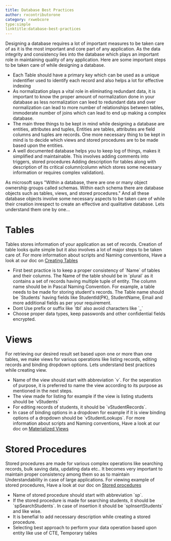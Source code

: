 ```yaml
---
title: Database Best Practices
author: rxcontributorone
category: rxwebcore 
type:simple
linktitle:database-best-practices
---
```

Designing a database requires a lot of important measures to be taken care of as it is the most important and core part of any application. As the data integrity and consistency lies into the database which plays an important role in maintaining quality of any application. Here are some important steps to be taken care of while designing a database.     

<ul class="bullet-list">
  <li class="overview-nav-item">Each Table should have a primary key which can be used as a unique indentifier used to identify each record and also helps a lot for effective indexing</li>   
  <li class="overview-nav-item">As normalization plays a vital role in eliminating redundant data, it is important to know the proper amount of normalization done in your database as less normalization can leed to redundant data and over normalization can lead to more number of relationships between tables, immoderate number of joins which can lead to end up making a complex database. </li>
  <li class="overview-nav-item">The main three things to be kept in mind while designing a database are entities, attributes and tuples, Entities are tables, attributes are field columns and tuples are records. One more necessary thing to be kept in mind is to decide which views and stored procedures are to be made based upon the entities. </li>
  <li class="overview-nav-item">A well documented database helps you to keep log of things, makes it simplified and maintainable. This involves adding comments into triggers, stored procedures Adding description for tables along with description of its critical column(column which stores some necessary information or requires complex validation). </li>
</ul>

As microsoft says "Within a database, there are one or many object ownership groups called schemas. Within each schema there are database objects such as tables, views, and stored procedures." And all these database objects involve some necessary aspects to be taken care of while their creation inrespect to create an effective and qualitative database. Lets understand them one by one...

# Tables
Tables stores information of your application as set of records. Creation of table looks quite simple but it also involves a lot of major steps to be taken care of. For more information about scripts and Naming conventions, Have a look at our doc on <a href="/rx-web-core/working-with-data-model/database-approach/creating-tables" class="redirect-link">Creating Tables</a> 

<ul class="bullet-list">
  <li class="overview-nav-item">First best practice is to keep a proper consistency of `Name` of tables and their columns. The Name of the table should be in `plural` as it contains a set of records having multiple tuple of entity. The column name should be in Pascal Naming Convention. For example, a table needs to be made for storing student's records. The Table name should be `Students` having fields like StudentId(PK), StudentName, Email and more additional fields as per your requirement.   
   </li>   
   <li class="overview-nav-item">Dont Use prefix or suffix like `tbl` also avoid characters like `_` </li>
   <li class="overview-nav-item">Choose proper data types, keep passwords and other confidential fields encrypted.</li>
</ul>

# Views
For retrieving our desired result set based upon one or more than one tables, we make views for various operations like listing records, editing records and binding dropdown options. Lets understand best practices while creating view.

<ul class="bullet-list">
  <li class="overview-nav-item">Name of the view should start with abbreviation `v`. For the seperation of purpose, it is preferred to name the view according to its purpose as mentioned in the next steps.</li>   
   <li class="overview-nav-item">The view made for listing for example if the view is listing students should be `vStudents`</li>
   <li class="overview-nav-item">For editing records of students, it should be `vStudentRecords`.</li>
   <li class="overview-nav-item">In case of binding options in a dropdown for example if it is view binding options of a dropdown should be `vStudentLookups`. For more information about scripts and Naming conventions, Have a look at our doc on <a href="/rx-web-core/working-with-data-model/database-approach/materialized-view" class="redirect-link">Materialized Views</a> </li>
</ul>

# Stored Procedures
Stored procedures are made for various complex operations like searching records, bulk saving data, updating data etc.. It becomes very important to maintain proper consistency among them so as to maintain Understandability in case of large applications. For viewing example of stored procedures,
Have a look at our doc on <a href="/rx-web-core/working-with-data-model/database-approach/stored-procedures" class="redirect-link">Stored procedures</a>  

<ul class="bullet-list">
  <li class="overview-nav-item">Name of stored procedure should start with abbreviation `sp`.</li>   
   <li class="overview-nav-item">If the stored procedure is made for searching students, it should be `spSearchStudents`. In case of insertion it should be `spInsertStudents` and like wise.</li>
   <li class="overview-nav-item">It is benefial to add necessary description while creating a stored procedure.</li>
   <li class="overview-nav-item">Selecting best approach to perform your data operation based upon entity like use of CTE, Temporary tables</li>
</ul>